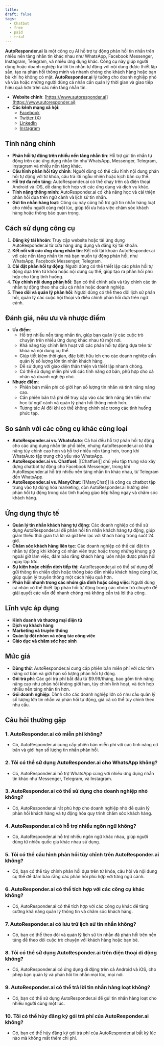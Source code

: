 ```yaml
---
title: 
draft: false
tags:
  - Chatbot
  - free
  - paid
  - trial
---
```

**AutoResponder.ai** là một công cụ AI hỗ trợ tự động phản hồi tin nhắn trên nhiều nền tảng nhắn tin khác nhau như WhatsApp, Facebook Messenger, Instagram, Telegram, và nhiều ứng dụng khác. Công cụ này giúp người dùng hoặc doanh nghiệp trả lời tin nhắn tự động với nội dung được thiết lập sẵn, tạo ra phản hồi thông minh và nhanh chóng cho khách hàng hoặc bạn bè khi họ không có mặt. **AutoResponder.ai** lý tưởng cho doanh nghiệp nhỏ và vừa hoặc những người dùng cá nhân cần quản lý thời gian và giao tiếp hiệu quả hơn trên các nền tảng nhắn tin.

- **Website chính**: [https://www.autoresponder.ai](https://www.autoresponder.ai)
- **Các kênh mạng xã hội**:
    - [Facebook](https://www.facebook.com/autoresponderai)
    - [Twitter (X)](https://www.twitter.com/autoresponderai)
    - [LinkedIn](https://www.linkedin.com/company/autoresponder-ai)
    - [Instagram](https://www.instagram.com/autoresponder.ai)

## Tính năng chính

- **Phản hồi tự động trên nhiều nền tảng nhắn tin**: Hỗ trợ gửi tin nhắn tự động trên các ứng dụng nhắn tin như WhatsApp, Messenger, Telegram, Instagram và nhiều nền tảng khác.
- **Cấu hình phản hồi tùy chỉnh**: Người dùng có thể cấu hình nội dung phản hồi tự động với từ khóa, câu trả lời ngẫu nhiên hoặc kịch bản cụ thể.
- **Hỗ trợ đa nền tảng**: AutoResponder.ai có thể chạy trên cả điện thoại Android và iOS, dễ dàng tích hợp với các ứng dụng và dịch vụ khác.
- **Tính năng thông minh**: AutoResponder.ai có khả năng học và cải thiện phản hồi dựa trên ngữ cảnh và lịch sử tin nhắn.
- **Gửi tin nhắn hàng loạt**: Công cụ này cũng hỗ trợ gửi tin nhắn hàng loạt cho nhiều người cùng một lúc, giúp tối ưu hóa việc chăm sóc khách hàng hoặc thông báo quan trọng.

## Cách sử dụng công cụ

1. **Đăng ký tài khoản**: Truy cập website hoặc tải ứng dụng AutoResponder.ai từ cửa hàng ứng dụng và đăng ký tài khoản.
2. **Kết nối với các ứng dụng nhắn tin**: Kết nối tài khoản AutoResponder.ai với các nền tảng nhắn tin mà bạn muốn tự động phản hồi, như WhatsApp, Facebook Messenger, Telegram.
3. **Cài đặt phản hồi tự động**: Người dùng có thể thiết lập các phản hồi tự động dựa trên từ khóa hoặc nội dung cụ thể, giúp tạo ra phản hồi phù hợp cho từng tình huống.
4. **Tùy chỉnh nội dung phản hồi**: Bạn có thể chỉnh sửa và tùy chỉnh các tin nhắn tự động theo nhu cầu cá nhân hoặc doanh nghiệp.
5. **Theo dõi và quản lý phản hồi**: Người dùng có thể theo dõi lịch sử phản hồi, quản lý các cuộc hội thoại và điều chỉnh phản hồi dựa trên ngữ cảnh.

## Đánh giá, nêu ưu và nhược điểm

- **Ưu điểm**:
    - Hỗ trợ nhiều nền tảng nhắn tin, giúp bạn quản lý các cuộc trò chuyện trên nhiều ứng dụng khác nhau từ một nơi.
    - Khả năng tùy chỉnh linh hoạt với các phản hồi tự động dựa trên từ khóa và nội dung cụ thể.
    - Giúp tiết kiệm thời gian, đặc biệt hữu ích cho các doanh nghiệp cần quản lý số lượng lớn tin nhắn khách hàng.
    - Dễ sử dụng với giao diện thân thiện và thiết lập nhanh chóng.
    - Có thể sử dụng miễn phí với các tính năng cơ bản, phù hợp cho cá nhân và doanh nghiệp nhỏ.
- **Nhược điểm**:
    - Phiên bản miễn phí có giới hạn số lượng tin nhắn và tính năng nâng cao.
    - Cần phiên bản trả phí để truy cập vào các tính năng tiên tiến như học từ ngữ cảnh và quản lý phản hồi thông minh hơn.
    - Tương tác AI đôi khi có thể không chính xác trong các tình huống phức tạp.

## So sánh với các công cụ khác cùng loại

- **AutoResponder.ai vs. WhatsAuto**: Cả hai đều hỗ trợ phản hồi tự động cho các ứng dụng nhắn tin phổ biến, nhưng AutoResponder.ai có khả năng tùy chỉnh cao hơn và hỗ trợ nhiều nền tảng hơn, trong khi WhatsAuto tập trung chủ yếu vào WhatsApp.
- **AutoResponder.ai vs. Chatfuel**: [[Chatfuel]] chủ yếu tập trung vào xây dựng chatbot tự động cho Facebook Messenger, trong khi AutoResponder.ai hỗ trợ nhiều nền tảng nhắn tin khác nhau, từ Telegram đến WhatsApp.
- **AutoResponder.ai vs. ManyChat**: [[ManyChat]] là công cụ chatbot tập trung vào tự động hóa marketing, còn AutoResponder.ai hướng đến phản hồi tự động trong các tình huống giao tiếp hằng ngày và chăm sóc khách hàng.

## Ứng dụng thực tế

- **Quản lý tin nhắn khách hàng tự động**: Các doanh nghiệp có thể sử dụng AutoResponder.ai để phản hồi tin nhắn khách hàng tự động, giúp giảm thiểu thời gian trả lời và giữ liên lạc với khách hàng trong suốt 24 giờ.
- **Chăm sóc khách hàng liên tục**: Các doanh nghiệp có thể cài đặt tin nhắn tự động khi không có nhân viên trực hoặc trong những khung giờ ngoài giờ làm việc, đảm bảo rằng khách hàng luôn nhận được phản hồi ngay lập tức.
- **Sự kiện hoặc chiến dịch tiếp thị**: AutoResponder.ai có thể sử dụng để gửi thông tin chiến dịch hoặc thông báo đến nhiều khách hàng cùng lúc, giúp quản lý truyền thông một cách hiệu quả hơn.
- **Phản hồi nhanh trong các nhóm gia đình hoặc công việc**: Người dùng cá nhân có thể thiết lập phản hồi tự động trong các nhóm trò chuyện để giải quyết các vấn đề nhanh chóng mà không cần trả lời thủ công.

## Lĩnh vực áp dụng

- **Kinh doanh và thương mại điện tử**
- **Dịch vụ khách hàng**
- **Marketing và truyền thông**
- **Quản lý đội nhóm và cộng tác công việc**
- **Giáo dục và chăm sóc học sinh**

## Mức giá

- **Dùng thử**: AutoResponder.ai cung cấp phiên bản miễn phí với các tính năng cơ bản và giới hạn số lượng phản hồi tự động.
- **Gói trả phí**: Các gói trả phí bắt đầu từ $9.99/tháng, bao gồm tính năng nâng cao như phản hồi không giới hạn, tùy chỉnh linh hoạt, và tích hợp nhiều nền tảng nhắn tin hơn.
- **Gói doanh nghiệp**: Dành cho các doanh nghiệp lớn có nhu cầu quản lý số lượng lớn tin nhắn và phản hồi tự động, giá cả có thể tùy chỉnh theo nhu cầu.

## Câu hỏi thường gặp

### 1. **AutoResponder.ai có miễn phí không?**

- Có, AutoResponder.ai cung cấp phiên bản miễn phí với các tính năng cơ bản và giới hạn số lượng tin nhắn phản hồi.

### 2. **Tôi có thể sử dụng AutoResponder.ai cho WhatsApp không?**

- Có, AutoResponder.ai hỗ trợ WhatsApp cùng với nhiều ứng dụng nhắn tin khác như Messenger, Telegram, và Instagram.

### 3. **AutoResponder.ai có thể sử dụng cho doanh nghiệp nhỏ không?**

- Có, AutoResponder.ai rất phù hợp cho doanh nghiệp nhỏ để quản lý phản hồi khách hàng và tự động hóa quy trình chăm sóc khách hàng.

### 4. **AutoResponder.ai có hỗ trợ nhiều ngôn ngữ không?**

- Có, AutoResponder.ai hỗ trợ nhiều ngôn ngữ khác nhau, giúp người dùng từ nhiều quốc gia khác nhau sử dụng.

### 5. **Tôi có thể cấu hình phản hồi tùy chỉnh trên AutoResponder.ai không?**

- Có, bạn có thể tùy chỉnh phản hồi dựa trên từ khóa, câu hỏi và nội dung cụ thể để đảm bảo rằng các phản hồi phù hợp với từng ngữ cảnh.

### 6. **AutoResponder.ai có thể tích hợp với các công cụ khác không?**

- Có, AutoResponder.ai có thể tích hợp với các công cụ khác để tăng cường khả năng quản lý thông tin và chăm sóc khách hàng.

### 7. **AutoResponder.ai có lưu trữ lịch sử tin nhắn không?**

- Có, bạn có thể theo dõi và quản lý lịch sử tin nhắn đã phản hồi trên nền tảng để theo dõi cuộc trò chuyện với khách hàng hoặc bạn bè.

### 8. **Tôi có thể sử dụng AutoResponder.ai trên điện thoại di động không?**

- Có, AutoResponder.ai có ứng dụng di động trên cả Android và iOS, cho phép bạn quản lý và phản hồi tin nhắn mọi lúc, mọi nơi.

### 9. **AutoResponder.ai có thể trả lời tin nhắn hàng loạt không?**

- Có, bạn có thể sử dụng AutoResponder.ai để gửi tin nhắn hàng loạt cho nhiều người cùng một lúc.

### 10. **Tôi có thể hủy đăng ký gói trả phí của AutoResponder.ai không?**

- Có, bạn có thể hủy đăng ký gói trả phí của AutoResponder.ai bất kỳ lúc nào mà không mất thêm chi phí.